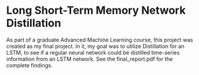 # Long Short-Term Memory Network Distillation

As part of a graduate Advanced Machine Learning course, this project was created as my final project. In it, my goal was to utilize Distillation for an LSTM, to see if a regular neural network could be distilled time-series information from an LSTM network. See the final_report.pdf for the complete findings.
